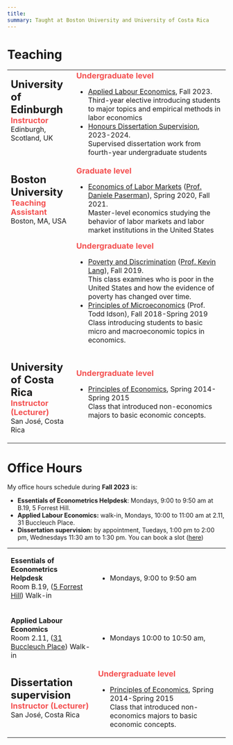 ```yaml
---
title: 
summary: Taught at Boston University and University of Costa Rica
---
```



# Teaching #
<table width="100%">
<tbody>
<tr>
<td  style="vertical-align:top" width="30%">
<p><strong> <font size="+2">University of Edinburgh</strong></font><br>
  <strong><font size="+1" color="#F45050">Instructor</font><br></strong>
  Edinburgh, Scotland, UK
</p>
</td>
<td>
<strong><font size="+1" color="#F45050">Undergraduate level </font></strong>
<ul>
  <li><u>Applied Labour Economics</u>,  Fall 2023. <br> Third-year elective introducing students to major topics and empirical methods in labor economics</li>
  <li><u>Honours Dissertation Supervision</u>,  2023-2024. <br> Supervised dissertation work from fourth-year undergraduate students</li>
</ul>
</td>
</tr>
<tr>
<td  style="vertical-align:top" width="30%">
<p><strong> <font size="+2">Boston University</strong></font><br>
  <strong><font size="+1" color="#F45050">Teaching Assistant</font><br></strong>
  Boston, MA, USA
</p>
</td>
<td>
<strong><font size="+1" color="#F45050">Graduate level </font></strong>
<ul>
  <li><u>Economics of Labor Markets</u> (<a href="https://people.bu.edu/paserman/">Prof. Daniele Paserman</a>), Spring 2020, Fall 2021. <br> Master-level economics studying the behavior of labor markets and labor market institutions in the United States</li>
</ul>
<strong><font size="+1" color="#F45050">Undergraduate level </font></strong>
<ul>
  <li><u>Poverty and Discrimination</u> (<a href="https://sites.bu.edu/kevinlang/">Prof. Kevin Lang</a>), Fall 2019. <br> 
  This class examines who is poor in the United States and how the evidence of poverty has changed over time. </li>
  <li><u>Principles of Microeconomics</u> (Prof. Todd Idson), Fall 2018-Spring 2019 <br> Class introducing students to basic micro and macroeconomic topics in economics.</li>
</ul>
</td>
</tr>
<tr>
<td  style="vertical-align:top" width="30%">
<p><strong> <font size="+2"  >University of Costa Rica</strong></font><br>
  <strong><font color="#F45050" size="+1">Instructor (Lecturer)</font> </strong><br>
  San José, Costa Rica
</p>
</td>
<td>
<strong><font size="+1" color="#F45050">Undergraduate level</font></strong><br>
<ul>
  <li> <u>Principles of Economics</u>, Spring 2014-Spring 2015<br>Class that introduced non-economics majors to basic economic concepts.</li>
</ul>
</tbody>
</table>


# Office Hours #
My office hours schedule during **Fall 2023** is:
- **Essentials of Econometrics Helpdesk**: Mondays, 9:00 to 9:50 am at B.19, 5
  Forrest Hill.
- **Applied Labour Economics:** walk-in, Mondays, 10:00 to 11:00 am at 2.11, 31 Buccleuch Place.
- **Dissertation supervision:** by appointment, Tuedays, 1:00 pm to 2:00 pm, Wednesdays 11:30 am
  to 1:30 pm. 
  You can book a slot (<a href="https://outlook.office365.com/owa/calendar/Meetingslots@uoe.onmicrosoft.com/bookings/s/3KyNCUZjfEqzUAkxt2X8IQ2">here</a>)


<table width="100%">
<tbody>
<tr>
<td  style="vertical-align:top" width="40%">
<p><strong> <font size="+0">Essentials of Econometrics Helpdesk</strong></font><br>
  Room B.19, (<a href="https://maps.app.goo.gl/1ikP2BF3JVKoxMRH6">5 Forrest Hill</a>)
  Walk-in
</p>
</td>
<td>
<ul>
  <li>Mondays, 9:00 to 9:50 am</li>
</ul>
</td>
</tr>
<tr>
<td  style="vertical-align:top" width="40%">
<p><strong> <font size="+0">Applied Labour Economics</strong></font><br>
  Room 2.11, (<a href="https://maps.app.goo.gl/WagPyxj5mxZuw94u5">31 Buccleuch Place</a>)
  Walk-in
</p>
</td>
<td>
<ul>
  <li>Mondays 10:00 to 10:50 am, </li>
</ul>
</td>
</tr>
<tr>
<td  style="vertical-align:top" width="40%">
<p><strong> <font size="+2"  >Dissertation supervision</strong></font><br>
  <strong><font color="#F45050" size="+1">Instructor (Lecturer)</font> </strong><br>
  San José, Costa Rica
</p>
</td>
<td>
<strong><font size="+1" color="#F45050">Undergraduate level</font></strong><br>
<ul>
  <li> <u>Principles of Economics</u>, Spring 2014-Spring 2015<br>Class that introduced non-economics majors to basic economic concepts.</li>
</ul>
</tbody>
</table>


